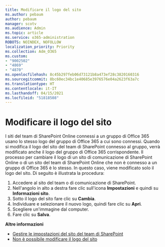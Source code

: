 ```yaml
---
title: Modificare il logo del sito
ms.author: pebaum
author: pebaum
manager: scotv
ms.audience: Admin
ms.topic: article
ms.service: o365-administration
ROBOTS: NOINDEX, NOFOLLOW
localization_priority: Priority
ms.collection: Adm_O365
ms.custom:
- "9002502"
- "4869"
- "4870"
ms.openlocfilehash: 8c45b297feb06d73121b8a473ef28c3820160316
ms.sourcegitcommit: 8bc60ec34bc1e40685e3976576e04a2623f63a7c
ms.translationtype: HT
ms.contentlocale: it-IT
ms.lasthandoff: 04/15/2021
ms.locfileid: "51818508"
---
```

# <a name="change-site-logo"></a>Modificare il logo del sito

I siti del team di SharePoint Online connessi a un gruppo di Office 365 usano lo stesso logo del gruppo di Office 365 a cui sono connessi. Quando si modifica il logo del sito del team di SharePoint connesso al gruppo, verrà modificato anche il logo del gruppo di Office 365 corrispondente. Il processo per cambiare il logo di un sito di comunicazione di SharePoint Online o di un sito del team di SharePoint Online che non è connesso a un gruppo di Office 365 è lo stesso. In questo caso, viene modificato solo il logo del sito. Di seguito è illustrata la procedura:

1. Accedere al sito del team o di comunicazione di SharePoint.
2. Nell'angolo in alto a destra fare clic sull'icona **Impostazioni** e quindi su **Informazioni sito**.
3. Sotto il logo del sito fare clic su **Cambia**.
4. Individuare e selezionare il nuovo logo, quindi fare clic su **Apri**.
5. Scegliere un'immagine dal computer.
6. Fare clic su **Salva**.

**Altre informazioni**

- [Gestire le impostazioni del sito del team di SharePoint](https://support.office.com/article/manage-your-sharepoint-site-settings-8376034d-d0c7-446e-9178-6ab51c58df42)
- [Non è possibile modificare il logo del sito](https://docs.microsoft.com/sharepoint/troubleshoot/sites/error-when-changing-o365-site-logo)
